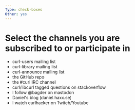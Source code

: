 ```yaml
---
Type: check-boxes
Other: yes
---
```


# Select the channels you are subscribed to or participate in

- curl-users mailing list
- curl-library mailing list
- curl-announce mailing list
- the GitHub repo
- the #curl IRC channel
- curl/libcurl tagged questions on stackoverflow
- I follow @bagder on mastodon
- Daniel's blog (daniel.haxx.se)
- I watch curlhacker on Twitch/Youtube
